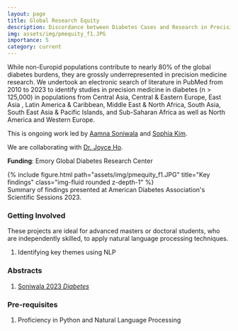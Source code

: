 ```yaml
---
layout: page
title: Global Research Equity
description: Discordance between Diabetes Cases and Research in Precision Medicine
img: assets/img/pmequity_f1.JPG
importance: 5
category: current
---
```


While non-Europid populations contribute to nearly 80% of the global diabetes burdens, they are grossly underrepresented in precision medicine research.  We undertook an electronic search of literature in PubMed from 2010 to 2023 to identify studies in precision medicine in diabetes (n > 125,000) in populations from Central Asia, Central & Eastern Europe, East Asia , Latin America & Caribbean, Middle East & North Africa, South Asia, South East Asia & Pacific Islands, and Sub-Saharan Africa as well as North America and Western Europe.


This is ongoing work led by [Aamna Soniwala](https://www.linkedin.com/in/aamna-soniwala-1524561b3) and [Sophia Kim](https://www.linkedin.com/in/sophia-kim-b796a3251).


We are collaborating with [Dr. Joyce Ho](https://joyceho.github.io/).

**Funding**: Emory Global Diabetes Research Center

<div class="row">
    <div class="col-sm mt-3 mt-md-0">
        {% include figure.html path="assets/img/pmequity_f1.JPG" title="Key findings" class="img-fluid rounded z-depth-1" %}
    </div>
</div>
<div class="caption">
    Summary of findings presented at American Diabetes Association's Scientific Sessions 2023.
</div>


### Getting Involved
These projects are ideal for advanced masters or doctoral students, who are independently skilled, to apply natural language processing techniques.

1. Identifying key themes using NLP


### Abstracts
1. [Soniwala 2023 *Diabetes*](https://diabetesjournals.org/diabetes/article/72/Supplement_1/222-LB/149264)

### Pre-requisites
1. Proficiency in Python and Natural Language Processing
